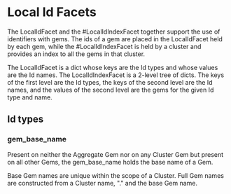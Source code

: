 # Local Id Facets

The LocalIdFacet and the #LocalIdIndexFacet together support
the use of identifiers with gems. The ids of a gem are placed in
the LocalIdFacet held by each gem, while the #LocalIdIndexFacet
is held by a cluster and provides an index to all the gems in
that cluster.

The LocalIdFacet is a dict whose keys are the Id types and whose
values are the Id names. 
The LocalIdIndexFacet is a 2-level tree of dicts. The keys of the
first level are the Id types, the keys of the second level are the
Id names, and the values of the second level are the gems for the
given Id type and name.

## Id types

### gem_base_name

Present on neither the Aggregate Gem nor on
any Cluster Gem but present on all other 
Gems, the gem_base_name holds the base
name of a Gem.

Base Gem names are unique within the scope
of a Cluster. Full Gem names are constructed
from a Cluster name, "." and the base
Gem name.
